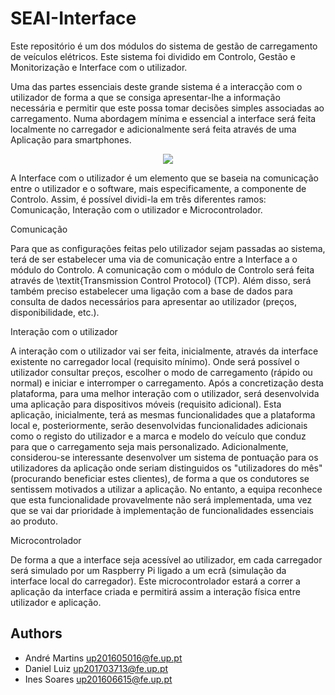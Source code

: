 # SEAI-Interface

Este repositório é um dos módulos do sistema de gestão de carregamento de veículos elétricos. Este sistema foi dividido em Controlo, Gestão e Monitorização e Interface com o utilizador.

Uma das partes essenciais deste grande sistema é a interacção com o utilizador de forma a que se consiga apresentar-lhe a informação necessária e permitir que este possa tomar decisões simples associadas ao carregamento. Numa abordagem mínima e essencial a interface será feita localmente no carregador e adicionalmente será feita através de uma Aplicação para smartphones.

<p align="center">
  <img src="https://github.com/up201606615/SEAI-Interface/blob/main/Design/SBS-Interface.png">
</p>

A Interface com o utilizador é um elemento que se baseia na comunicação entre o utilizador e o software, mais especificamente, a componente de Controlo. Assim, é possível dividi-la em três diferentes ramos: Comunicação, Interação com o utilizador e Microcontrolador.

Comunicação

Para que as configurações feitas pelo utilizador sejam passadas ao sistema, terá de ser estabelecer uma via de comunicação entre a Interface a o módulo do Controlo. A comunicação com o módulo de Controlo será feita através de \textit{Transmission Control Protocol} (TCP). Além disso, será também preciso estabelecer uma ligação com a base de dados para consulta de dados necessários para apresentar ao utilizador (preços, disponibilidade, etc.).

Interação com o utilizador

A interação com o utilizador vai ser feita, inicialmente, através da interface existente no carregador local (requisito mínimo). Onde será possível o utilizador consultar preços, escolher o modo de carregamento (rápido ou normal) e iniciar e interromper o carregamento. Após a concretização desta plataforma, para uma melhor interação com o utilizador, será desenvolvida uma aplicação para dispositivos móveis (requisito adicional). Esta aplicação, inicialmente, terá as mesmas funcionalidades que a plataforma local e, posteriormente, serão desenvolvidas funcionalidades adicionais como o registo do utilizador e a marca e modelo do veículo que conduz para que o carregamento seja mais personalizado. Adicionalmente, considerou-se interessante desenvolver um sistema de pontuação para os utilizadores da aplicação onde seriam distinguidos os "utilizadores do mês" (procurando beneficiar estes clientes), de forma a que os condutores se sentissem motivados a utilizar a aplicação. No entanto, a equipa reconhece que esta funcionalidade provavelmente não será implementada, uma vez que se vai dar prioridade à implementação de funcionalidades essenciais ao produto.

Microcontrolador

De forma a que a interface seja acessível ao utilizador, em cada carregador será simulado por um Raspberry Pi ligado a um ecrã (simulação da interface local do carregador). Este microcontrolador estará a correr a aplicação da interface criada e permitirá assim a interação física entre utilizador e aplicação.

## Authors
* André Martins up201605016@fe.up.pt
* Daniel Luiz up201703713@fe.up.pt
* Ines Soares up201606615@fe.up.pt
